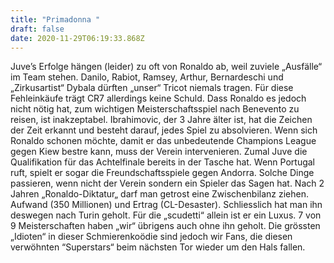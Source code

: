 ```yaml
---
title: "Primadonna "
draft: false
date: 2020-11-29T06:19:33.868Z
---
```

Juve’s Erfolge hängen (leider) zu oft von Ronaldo ab, weil zuviele „Ausfälle“ im Team stehen. Danilo, Rabiot, Ramsey, Arthur, Bernardeschi und „Zirkusartist“ Dybala dürften „unser“ Tricot niemals tragen. Für diese Fehleinkäufe trägt CR7 allerdings keine Schuld. Dass Ronaldo es jedoch nicht nötig hat, zum wichtigen Meisterschaftsspiel nach Benevento zu reisen, ist inakzeptabel. Ibrahimovic, der 3 Jahre älter ist, hat die Zeichen der Zeit erkannt und besteht darauf, jedes Spiel zu absolvieren. Wenn sich Ronaldo schonen möchte, damit er das unbedeutende Champions League gegen Kiew bestre kann, muss der Verein intervenieren. Zumal Juve die Qualifikation für das Achtelfinale bereits in der Tasche hat. Wenn Portugal ruft, spielt er sogar die Freundschaftsspiele gegen Andorra. Solche Dinge passieren, wenn nicht der Verein sondern ein Spieler das Sagen hat. Nach 2 Jahren „Ronaldo-Diktatur„ darf man getrost eine Zwischenbilanz ziehen. Aufwand (350 Millionen) und Ertrag (CL-Desaster). Schliesslich hat man ihn deswegen nach Turin geholt. Für die „scudetti“ allein ist er ein Luxus.  7 von 9 Meisterschaften haben „wir“ übrigens auch ohne ihn geholt. Die grössten „Idioten“ in dieser Schmierenkoödie sind jedoch wir Fans, die diesen verwöhnten “Superstars“ beim nächsten Tor wieder um den Hals fallen.
